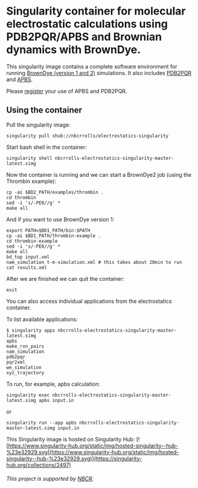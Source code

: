 # Singularity container for molecular electrostatic calculations using PDB2PQR/APBS and Brownian dynamics with BrownDye.

This singularity image contains a complete software environment for running [BrownDye (version 1 and 2)](http://browndye.ucsd.edu/) simulations. It also includes [PDB2PQR](http://www.poissonboltzmann.org/) and [APBS](http://www.poissonboltzmann.org/).

Please [register](http://eepurl.com/by4eQr) your use of APBS and PDB2PQR.

## Using the container

Pull the singularity image:
```
singularity pull shub://nbcrrolls/electrostatics-singularity
```

Start bash shell in the container:
```
singularity shell nbcrrolls-electrostatics-singularity-master-latest.simg
```

Now the container is running and we can start a BrownDye2 job (using the Thrombin example):

```
cp -ai $BD2_PATH/examples/thrombin .
cd thrombin
sed -i 's/-PE0//g' *
make all
```

And if you want to use BrownDye version 1:

```
export PATH=$BD1_PATH/bin:$PATH
cp -ai $BD1_PATH/thrombin-example .
cd thrombin-example
sed -i 's/-PE0//g' *
make all
bd_top input.xml
nam_simulation t-m-simulation.xml # this takes about 20min to run
cat results.xml
```
After we are finished we can quit the container:

    exit

You can also access individual applications from the electrostatics container.

To list available applications:

```
$ singularity apps nbcrrolls-electrostatics-singularity-master-latest.simg 
apbs
make_rxn_pairs
nam_simulation
pdb2pqr
pqr2xml
we_simulation
xyz_trajectory
```

To run, for example, apbs calculation:
```
singularity exec nbcrrolls-electrostatics-singularity-master-latest.simg apbs input.in
```

or

```
singularity run --app apbs nbcrrolls-electrostatics-singularity-master-latest.simg input.in
```


This Singularity image is hosted on Singularity Hub: [![https://www.singularity-hub.org/static/img/hosted-singularity--hub-%23e32929.svg](https://www.singularity-hub.org/static/img/hosted-singularity--hub-%23e32929.svg)](https://singularity-hub.org/collections/2497)



###### This project is supported by [NBCR](http://nbcr.ucsd.edu).
